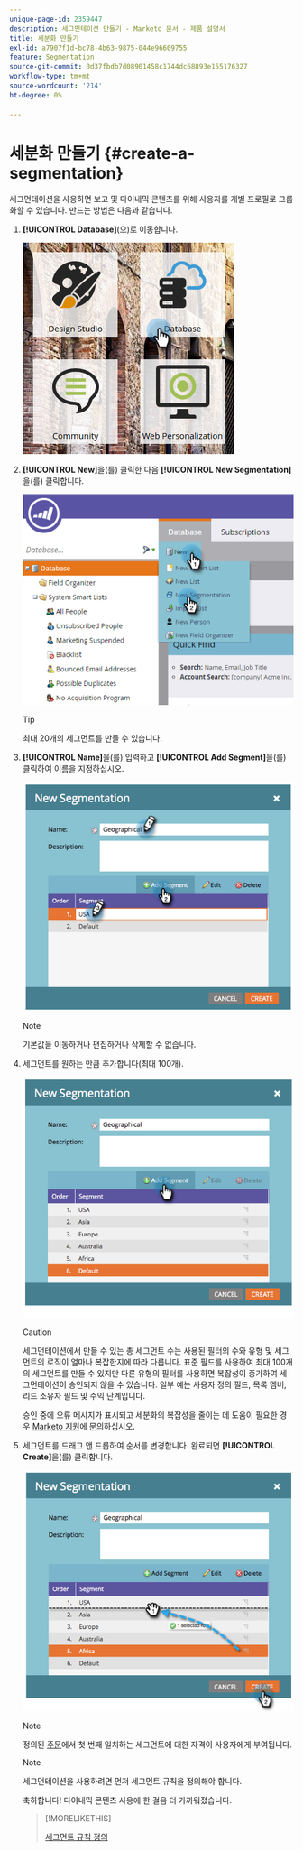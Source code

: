 ```yaml
---
unique-page-id: 2359447
description: 세그먼테이션 만들기 - Marketo 문서 - 제품 설명서
title: 세분화 만들기
exl-id: a7907f1d-bc78-4b63-9875-044e96609755
feature: Segmentation
source-git-commit: 0d37fbdb7d08901458c1744dc68893e155176327
workflow-type: tm+mt
source-wordcount: '214'
ht-degree: 0%

---
```


# 세분화 만들기 {#create-a-segmentation}

세그먼테이션을 사용하면 보고 및 다이내믹 콘텐츠를 위해 사용자를 개별 프로필로 그룹화할 수 있습니다. 만드는 방법은 다음과 같습니다.

1. **[!UICONTROL Database]**(으)로 이동합니다.

   ![](assets/image2017-3-28-13-3a44-3a54.png)

1. **[!UICONTROL New]**&#x200B;을(를) 클릭한 다음 **[!UICONTROL New Segmentation]**&#x200B;을(를) 클릭합니다.

   ![](assets/image2017-3-28-13-3a56-3a57.png)

   >[!TIP]
   >
   >최대 20개의 세그먼트를 만들 수 있습니다.

1. **[!UICONTROL Name]**&#x200B;을(를) 입력하고 **[!UICONTROL Add Segment]**&#x200B;을(를) 클릭하여 이름을 지정하십시오.

   ![](assets/image2014-9-15-10-3a1-3a1.png)

   >[!NOTE]
   >
   >기본값을 이동하거나 편집하거나 삭제할 수 없습니다.

1. 세그먼트를 원하는 만큼 추가합니다(최대 100개).

   ![](assets/image2014-9-15-10-3a1-3a16.png)

   >[!CAUTION]
   >
   >세그먼테이션에서 만들 수 있는 총 세그먼트 수는 사용된 필터의 수와 유형 및 세그먼트의 로직이 얼마나 복잡한지에 따라 다릅니다. 표준 필드를 사용하여 최대 100개의 세그먼트를 만들 수 있지만 다른 유형의 필터를 사용하면 복잡성이 증가하여 세그먼테이션이 승인되지 않을 수 있습니다. 일부 예는 사용자 정의 필드, 목록 멤버, 리드 소유자 필드 및 수익 단계입니다.
   >
   >승인 중에 오류 메시지가 표시되고 세분화의 복잡성을 줄이는 데 도움이 필요한 경우 [Marketo 지원](https://nation.marketo.com/t5/Support/ct-p/Support)에 문의하십시오.

1. 세그먼트를 드래그 앤 드롭하여 순서를 변경합니다. 완료되면 **[!UICONTROL Create]**&#x200B;을(를) 클릭합니다.

   ![](assets/image2014-9-15-10-3a1-3a30.png)

   >[!NOTE]
   >
   >정의된 [주문](/help/marketo/product-docs/personalization/segmentation-and-snippets/segmentation/segmentation-order-priority.md)에서 첫 번째 일치하는 세그먼트에 대한 자격이 사용자에게 부여됩니다.

   >[!NOTE]
   >
   >세그먼테이션을 사용하려면 먼저 세그먼트 규칙을 정의해야 합니다.

   축하합니다! 다이내믹 콘텐츠 사용에 한 걸음 더 가까워졌습니다.

   >[!MORELIKETHIS]
   >
   >[세그먼트 규칙 정의](/help/marketo/product-docs/personalization/segmentation-and-snippets/segmentation/define-segment-rules.md)
